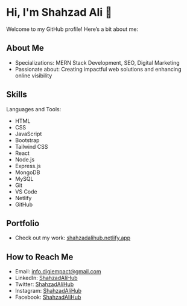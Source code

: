 # Hi, I'm Shahzad Ali 👋

Welcome to my GitHub profile! Here’s a bit about me:

## About Me
- Specializations: MERN Stack Development, SEO, Digital Marketing
- Passionate about: Creating impactful web solutions and enhancing online visibility

## Skills
Languages and Tools:
- HTML
- CSS
- JavaScript
- Bootstrap
- Tailwind CSS
- React
- Node.js
- Express.js
- MongoDB
- MySQL
- Git
- VS Code
- Netlify
- GitHub

## Portfolio
- Check out my work: [shahzadalihub.netlify.app](https://shahzadalihub.netlify.app)
## How to Reach Me
- Email: info.digiempact@gmail.com
- LinkedIn: [ShahzadAliHub](https://www.linkedin.com/in/shahzadalihub/)
- Twitter: [ShahzadAliHub](https://twitter.com/shahzadalihub)
- Instagram: [ShahzadAliHub](https://www.instagram.com/shahzadalihub/)
- Facebook: [ShahzadAliHub](https://www.facebook.com/shahzadalihub)
